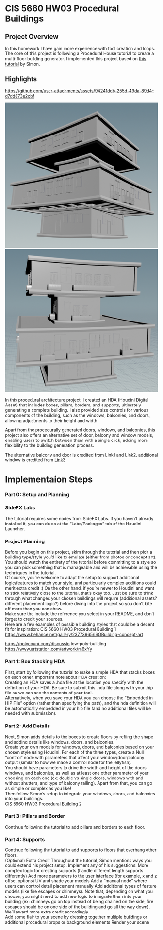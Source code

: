 # CIS 5660 HW03 Procedural Buildings

## Project Overview
In this homework I have gain more experience with tool creation and loops. The core of this project is following a Procedural House tutorial to create a multi-floor building generator. I implemented this project based on [this tutorial](https://www.youtube.com/watch?v=uIe97023sDk&t=979s&ab_channel=SimonHoudini) by Simon.

## Highlights

https://github.com/user-attachments/assets/94241ddb-255d-49da-89d4-d7dd873e2cbf

![](img/1.jpg)
![](img/2.jpg)


In this procedural architecture project, I created an HDA (Houdini Digital Asset) that includes boxes, pillars, borders, and supports, ultimately generating a complete building. I also provided size controls for various components of the building, such as the windows, balconies, and doors, allowing adjustments to their height and width.

Apart from the procedurally generated doors, windows, and balconies, this project also offers an alternative set of door, balcony and window models, enabling users to switch between them with a single click, adding more flexibility to the building generation process.

The alternative balcony and door is credited from [Link1](https://sketchfab.com/3d-models/door-adf292f437f24151918a3b16ecef52d2) and [Link2](https://sketchfab.com/3d-models/balcony-trial-unoptimized-93b6d80f17b04c13b0a1be6d11030e24), additional window is credited from [Link3](https://sketchfab.com/3d-models/residential-window-ae11104237314463a61251fd46ded4b4)

# Implementaion Steps
### Part 0: Setup and Planning 
### SideFX Labs 
The tutorial requires some nodes from SideFX Labs. If you haven’t already installed it, you can do so at the “Labs/Packages” tab of the Houdini Launcher.  

### Project Planning
Before you begin on this project, skim through the tutorial and then pick a building type/style you’d like to emulate (either from photos or concept art). You should watch the entirety of the tutorial  before committing to a style so you can pick something that is manageable and will be achievable using the techniques in the tutorial.  
Of course, you’re welcome to adapt the setup to support additional logic/features to match your style, and particularly complex additions could merit extra credit :) On the other hand, if you’re newer to Houdini and want to stick relatively close to the tutorial, that’s okay too. Just be sure to think through what changes your chosen buildings will require (additional assets? different placement logic?) before diving into the project so you don’t bite off more than you can chew.  
Make sure the include the reference you select in your README, and don’t forget to credit your sources.  
Here are a few examples of possible building styles that could be a decent fit for inspiration:
CIS 5660 HW03 Procedural Building 1 
https://www.behance.net/gallery/23773965/ISOBuilding-concept-art 

https://polycount.com/discussio 
low-poly-building
https://www.artstation.com/artwork/m6xYy 

### Part 1: Box Stacking HDA
First, start by following the tutorial to make a simple HDA that stacks boxes on each other.  Important note about HDA creation:  
Creating an HDA saves a .hda file at the location you specify with the definition of your HDA. Be sure to submit this .hda file along with your .hip file so we can see the contents of your tool.  
Alternatively, when you save your HDA you can choose the “Embedded in HIP File” option (rather than specifying the path), and the hda definition will be automatically embedded in your hip file (and no additional files will be needed with submission).  

### Part 2: Add Details
Next, Simon adds details to the boxes to create floors by refiing the shape and adding details like windows, doors, and balconies.  
Create your own models for windows, doors, and balconies based on your chosen style using Houdini. For each of the three types, create a Null “control” node with parameters that affect your window/door/balcony output (similar to how we made a control node for the jellyfish).  
You should have parameters to drive the width and height of the doors, windows, and balconies, as well as at least one other parameter of your choosing on each one (ex: double vs single doors, windows with and without shutters, and type of balcony railing). Apart from that, you can go as simple or complex as you like!  
Then follow Simon’s setup to integrate your windows, doors, and balconies into your buildings.  
CIS 5660 HW03 Procedural Building 2 

### Part 3: Pillars and Border
Continue following the tutorial to add pillars and borders to each floor. 

### Part 4: Supports
Continue following the tutorial to add supports to floors that overhang other floors.  
(Optional) Extra Credit 
Throughout the tutorial, Simon mentions ways you could extend his project setup. Implement any of his suggestions: 
More complex logic for creating supports (handle different length supports differently) Add more parameters to the user interface (for example, x and z offset options) UV and shade your models 
Add a “manual node” where users can control detail placement manually 
Add additional types of feature models (like fire escapes or chimneys). Note that, depending on what you choose, you might need to add new logic to integrate them into your building (ex: chimneys go on top instead of being chained on the side, fire escapes should be on one side of the building and go all the way down). We’ll award more extra credit accordingly.  
Add some flair to your scene by dressing together multiple buildings or additional procedural props or background elements 
Render your scene 

